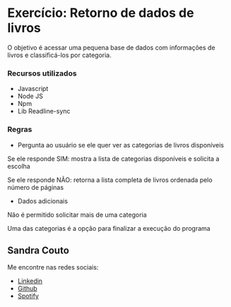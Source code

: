 # Exercício: Retorno de dados de livros 

O objetivo é acessar uma pequena base de dados com informações de livros e classificá-los por categoria.

### Recursos utilizados 
- Javascript
- Node JS
- Npm
- Lib Readline-sync

### Regras 

- Pergunta ao usuário se ele quer ver as categorias de livros disponíveis

 Se ele responde SIM: mostra a lista de categorias disponíveis e solicita a escolha

 Se ele responde NÃO: retorna a lista completa de livros ordenada pelo número de páginas

- Dados adicionais

 Não é permitido solicitar mais de uma categoria

 Uma das categorias é a opção para finalizar a execução do programa


## Sandra Couto
Me encontre nas redes sociais:

- [Linkedin](https://www.linkedin.com/in/sandra-lm-couto/)
- [Github](https://github.com/sandralcouto)
- [Spotify](https://open.spotify.com/user/12159465123?si=e55c9fc4afdf4e23)
